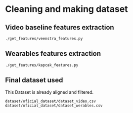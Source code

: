 # Cleaning and making dataset


## Video baseline features extraction
```
./get_features/veenstra_features.py
```

## Wearables features extraction
```
./get_features/kapcak_features.py
```

## Final dataset used

This Dataset is already aligned and filtered.
```
dataset/oficial_dataset/dataset_video.csv
dataset/oficial_dataset/dataset_werables.csv
```